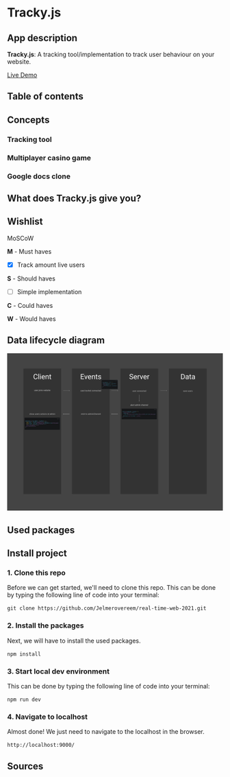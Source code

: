 # Tracky.js

## App description
**Tracky.js**: A tracking tool/implementation to track user behaviour on your website.

[Live Demo]()

## Table of contents

## Concepts
### Tracking tool

### Multiplayer casino game

### Google docs clone

## What does Tracky.js give you?

## Wishlist
MoSCoW

**M** - Must haves

- [x] Track amount live users

**S** - Should haves

- [ ] Simple implementation

**C** - Could haves


**W** - Would haves


## Data lifecycle diagram
![lifecycle diagram](data-cycle-diagram.jpg)

## Used packages

## Install project
### 1. Clone this repo

Before we can get started, we'll need to clone this repo.
This can be done by typing the following line of code into your terminal:

```
git clone https://github.com/Jelmerovereem/real-time-web-2021.git
```

### 2. Install the packages

Next, we will have to install the used packages.

```
npm install
```

### 3. Start local dev environment

This can be done by typing the following line of code into your terminal:

```
npm run dev
```

### 4. Navigate to localhost

Almost done! We just need to navigate to the localhost in the browser.

```
http://localhost:9000/
```


## Sources